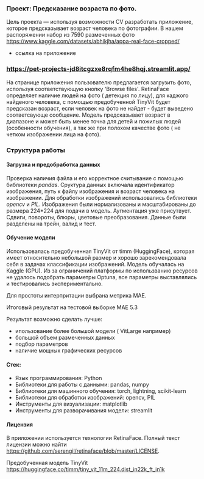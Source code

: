 ### Проект: Предсказание возраста по фото.

Цель проекта — используя возможности CV разработать приложение, которое предсказывает возраст человека по фотографии. 
В нашем распоряжении набор из 7590 размеченных фото https://www.kaggle.com/datasets/abhikjha/appa-real-face-cropped/

* ссылка на приложение
  
 ### https://pet-projects-jd8itcgzxe8rqfm4he8hqj.streamlit.app/
 
На странице приложения пользователю предлагается загрузить фото, используя соответствующую кнопку 'Browse files'. RetinaFace определяет наличие людей на фото ( детекция по лицу), для каджого найденого человека, с помощью предобученной TinyVit будет предсказан возраст, если человек на фото не найдет - будет выведено соответсвующе сообщение. 
Модель предсказывает возраст в диапазоне и может быть менее точна для детей и пожилых людей (особенности обучения), а так же при полохом качестве фото ( не четком изображении лица на фото).

### Структура работы

#### Загрузка и предобработка данных

Проверка наличия файла и его корректное считывание с помощью библиотеки *pandas*.
Сруктура данных включала идентификатор изображения, путь к файлу изображения и возраст человека на изображении.
Для обработки изображений использовались библиотеки *opencv* и *PIL*.
Изображения были нормализованы и масштабированы до размера 224*224 для подачи в модель.
Аугментация уже присутвует. Сдвиги, повороты, блюры, цветовые преобразования.
Данные были разделены на трейн, валид и тест.

#### Обучение модели

Использовалась предобученная TinyVit от timm (HuggingFace), которая имеет относительно небольшой размер и хорошо зарекомендовала себя в задачах классификации изображений.
Модель обучалась на Kaggle (GPU).
Из за ограничений платформы по использванию ресурсов не удалось подобрать параметры Optuna, все параметры выставлялись и тестировались экспериментально.

Для простоты интерпритации выбрана метрика MAE.

Итоговый результат на тестовой выборке MAE 5.3

Результат возможно сделать лучше:
- ипользование более большой модели ( VitLarge например)
- большой объем размеченных данных
- подбор параметров
- наличие мощных графических ресурсов

#### Стек:
- Язык программирования: Python
- Библиотеки для работы с данными: pandas, numpy
- Библиотеки для машинного обучения: torch, lightning, scikit-learn
- Библиотеки для обработки изображений: opencv, PIL
- Инструменты для визуализации: matplotlib
- Инструменты для разворачивания модели: streamlit

#### Лицензия
В приложении используется технологии RetinaFace. Полный текст лицензии можно найти https://github.com/serengil/retinaface/blob/master/LICENSE. 

Предобученная модель TinyVit https://huggingface.co/timm/tiny_vit_11m_224.dist_in22k_ft_in1k
